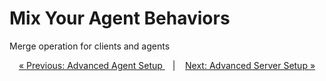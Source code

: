 #  Mix Your Agent Behaviors

Merge operation for clients and agents


<p align="center">
  <a href="agent_setup.md">&laquo; Previous: Advanced Agent Setup </a> &nbsp;&nbsp;&nbsp;|&nbsp;&nbsp;&nbsp; <a href="server_setup.md">Next: Advanced Server Setup &raquo;</a>
</p>